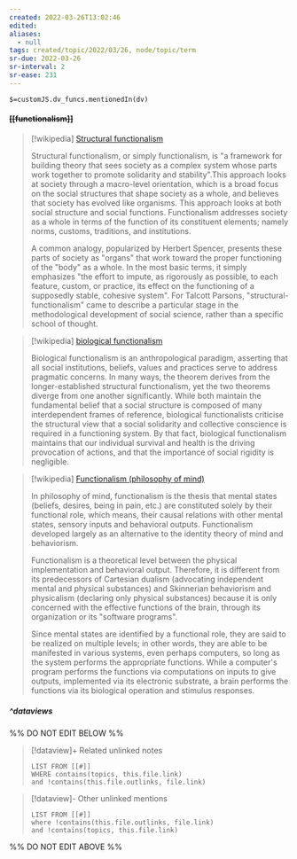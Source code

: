 ```yaml
---
created: 2022-03-26T13:02:46 
edited: 
aliases:
  - null
tags: created/topic/2022/03/26, node/topic/term
sr-due: 2022-03-26
sr-interval: 2
sr-ease: 231
---
```

`$=customJS.dv_funcs.mentionedIn(dv)`

#### <s class="topic-title">[[functionalism]]</s>


> [!wikipedia] [Structural functionalism](https://en.wikipedia.org/wiki/Structural%20functionalism)
> 
> Structural functionalism, or simply functionalism, is "a framework for building theory that sees society as a complex system whose parts work together to promote solidarity and stability".This approach looks at society through a macro-level orientation, which is a broad focus on the social structures that shape society as a whole, and believes that society has evolved like organisms. This approach looks at both social structure and social functions. Functionalism addresses society as a whole in terms of the function of its constituent elements; namely norms, customs, traditions, and institutions.
> 
> A common analogy, popularized by Herbert Spencer, presents these parts of society as "organs" that work toward the proper functioning of the "body" as a whole. In the most basic terms, it simply emphasizes "the effort to impute, as rigorously as possible, to each feature, custom, or practice, its effect on the functioning of a supposedly stable, cohesive system". For Talcott Parsons, "structural-functionalism" came to describe a particular stage in the methodological development of social science, rather than a specific school of thought.
>

> [!wikipedia] [biological functionalism](https://en.wikipedia.org/wiki/Biological%20functionalism)
> 
> Biological functionalism is an anthropological paradigm, asserting that all social institutions, beliefs, values and practices serve to address pragmatic concerns. In many ways, the theorem derives from the longer-established structural functionalism, yet the two theorems diverge from one another significantly. While both maintain the fundamental belief that a social structure is composed of many interdependent frames of reference, biological functionalists criticise the structural view that a social solidarity and collective conscience is required in a functioning system. By that fact, biological functionalism maintains that our individual survival and health is the driving provocation of actions, and that the importance of social rigidity is negligible.
>

> [!wikipedia] [Functionalism (philosophy of mind)](https://en.wikipedia.org/wiki/Functionalism%20(philosophy%20of%20mind))
> 
> In philosophy of mind, functionalism is the thesis that mental states (beliefs, desires, being in pain, etc.) are constituted solely by their functional role, which means, their causal relations with other mental states, sensory inputs and behavioral outputs. Functionalism developed largely as an alternative to the identity theory of mind and behaviorism.
> 
> Functionalism is a theoretical level between the physical implementation and behavioral output. Therefore, it is different from its predecessors of Cartesian dualism (advocating independent mental and physical substances) and Skinnerian behaviorism and physicalism (declaring only physical substances) because it is only concerned with the effective functions of the brain, through its organization or its "software programs".
> 
> Since mental states are identified by a functional role, they are said to be realized on multiple levels; in other words, they are able to be manifested in various systems, even perhaps computers, so long as the system performs the appropriate functions. While a computer's program performs the functions via computations on inputs to give outputs, implemented via its electronic substrate, a brain performs the functions via its biological operation and stimulus responses.
>


##### ^dataviews

%% DO NOT EDIT BELOW %%
> [!dataview]+ Related unlinked notes
> ```dataview
> LIST FROM [[#]]
> WHERE contains(topics, this.file.link)
> and !contains(this.file.outlinks, file.link)
> ```
 
> [!dataview]- Other unlinked mentions
> ```dataview
> LIST FROM [[#]]
> where !contains(this.file.outlinks, file.link)
> and !contains(topics, this.file.link)
> ```

%% DO NOT EDIT ABOVE %%
